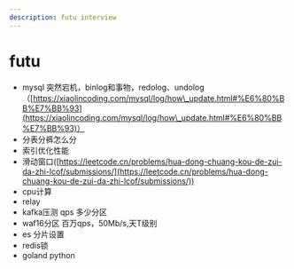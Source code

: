 ```yaml
---
description: futu interview
---
```


# futu

* mysql 突然宕机，binlog和事物，redolog、undolog（[https://xiaolincoding.com/mysql/log/how\_update.html#%E6%80%BB%E7%BB%93](https://xiaolincoding.com/mysql/log/how\_update.html#%E6%80%BB%E7%BB%93)）
* 分表分裤怎么分
* 索引优化性能
* 滑动窗口([https://leetcode.cn/problems/hua-dong-chuang-kou-de-zui-da-zhi-lcof/submissions/](https://leetcode.cn/problems/hua-dong-chuang-kou-de-zui-da-zhi-lcof/submissions/))
* cpu计算
* relay&#x20;
* kafka压测 qps 多少分区&#x20;
* waf16分区 百万qps，50Mb/s,天T级别
* es 分片设置
* redis锁
* goland python
